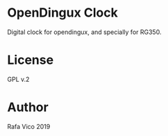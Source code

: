 # OpenDingux Clock

Digital clock for opendingux, and specially for RG350.

# License

GPL v.2

# Author

Rafa Vico 2019

